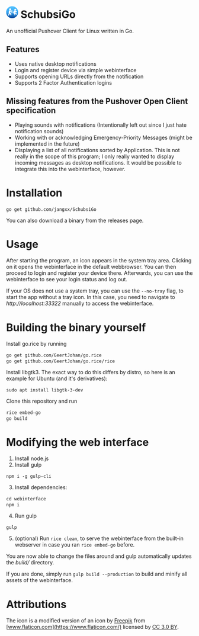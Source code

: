 # ![Icon](./icon/icon_32.png) SchubsiGo
An unofficial Pushover Client for Linux written in Go.

## Features

- Uses native desktop notifications
- Login and register device via simple webinterface
- Supports opening URLs directly from the notification
- Supports 2 Factor Authentication logins

## Missing features from the Pushover Open Client specification

- Playing sounds with notifications (Intentionally left out since I just hate notification sounds)
- Working with or acknowledging Emergency-Priority Messages (might be implemented in the future)
- Displaying a list of all notifications sorted by Application. This is not really in the scope of this program; I only really wanted to display incoming messages as desktop notifications. It would be possible to integrate this into the webinterface, however.

# Installation

    go get github.com/jangxx/SchubsiGo

You can also download a binary from the releases page.

# Usage

After starting the program, an icon appears in the system tray area.
Clicking on it opens the webinterface in the default webbrowser.
You can then proceed to login and register your device there.
Afterwards, you can use the webinterface to see your login status and log out.

If your OS does not use a system tray, you can use the `--no-tray` flag, to start the app without a tray icon.
In this case, you need to navigate to _http://localhost:33322_ manually to access the webinterface.

# Building the binary yourself

Install go.rice by running

    go get github.com/GeertJohan/go.rice
    go get github.com/GeertJohan/go.rice/rice

Install libgtk3. The exact way to do this differs by distro, so here is an example for Ubuntu (and it's derivatives):

    sudo apt install libgtk-3-dev

Clone this repository and run

    rice embed-go
    go build

# Modifying the web interface

1. Install node.js
2. Install gulp
```
npm i -g gulp-cli
```
3. Install dependencies:
```
cd webinterface
npm i
```
4. Run gulp
```
gulp
```
5. (optional) Run `rice clean`, to serve the webinterface from the built-in webserver in case you ran `rice embed-go` before.

You are now able to change the files around and gulp automatically updates the _build/_ directory.

If you are done, simply run `gulp build --production` to build and minify all assets of the webinterface.

# Attributions

The icon is a modified version of an icon by [Freepik](https://www.freepik.com/) from [www.flaticon.com](https://www.flaticon.com/) licensed by [CC 3.0 BY](http://creativecommons.org/licenses/by/3.0/").

